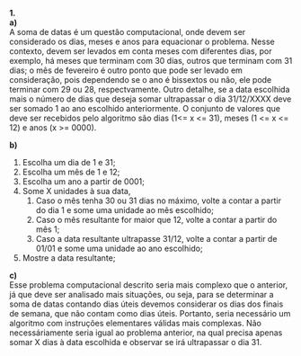 **1.**\
**a)** \
   A soma de datas é um questão computacional, onde devem ser considerado os dias, meses e anos para equacionar o problema. Nesse contexto, devem ser levados em conta meses com diferentes dias, por exemplo, há meses que terminam com 30 dias, outros que terminam com 31 dias; o mês de fevereiro é outro ponto que pode ser levado em consideração, pois dependendo se o ano é bissextos ou não, ele pode terminar com 29 ou 28, respectvamente. Outro detalhe, se a data escolhida mais o número de dias que deseja somar ultrapassar o dia 31/12/XXXX deve ser somado 1 ao ano escolhido anteriormente. O conjunto de valores que deve ser recebidos pelo algoritmo são dias
   (1<= x <= 31), meses (1 <= x <= 12) e anos (x >= 0000). 

**b)**
   1. Escolha um dia de 1 e 31; 
   2. Escolha um mês de 1 e 12; 
   3. Escolha um ano a partir de 0001; 
   4. Some X unidades à sua data,
      1. Caso o mês tenha 30 ou 31 dias no máximo, volte a contar a partir do dia 1 e some uma unidade ao mês escolhido; 
      2. Caso o mês resultante for maior que 12, volte a contar a partir do mês 1;
      3. Caso a data resultante ultrapasse 31/12, volte a contar a partir de 
      01/01 e some uma unidade ao ano escolhido; 
   5. Mostre a data resultante; 

**c)** \
   Esse problema computacional descrito seria mais complexo que o anterior, já que deve ser analisado mais situações, ou seja, para se determinar a soma de datas contando dias úteis devemos considerar os dias dos finais de semana, que não contam como dias úteis. Portanto, seria necessário um algoritmo com instruções elementares válidas mais complexas. Não necessáriamente seria igual ao problema anterior, na qual precisa apenas somar X dias à data escolhida e observar se irá ultrapassar o dia 31.
